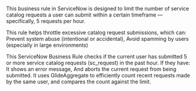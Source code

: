 This business rule in ServiceNow is designed to limit the number of service catalog requests a user can submit within a certain timeframe — specifically, 5 requests per hour.

This rule helps throttle excessive catalog request submissions, which can:
Prevent system abuse (intentional or accidental),
Avoid spamming by users (especially in large environments)

This ServiceNow Business Rule checks if the current user has submitted 5 or more service catalog requests (sc_request) in the past hour. If they have:
It shows an error message, And aborts the current request from being submitted.
It uses GlideAggregate to efficiently count recent requests made by the same user, and compares the count against the limit.
